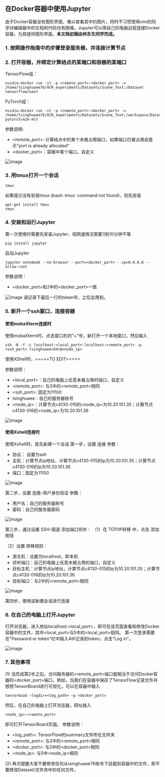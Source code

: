 ## 在Docker容器中使用Jupyter
由于Docker容器没有图形界面，难以查看其中的图片，同时不习惯使用vim的同学对编辑器中的文档和代码也有困难。Jupyter可以用自己的电脑远程连接Docker容器，为其提供图形界面。**本文档初稿由林东生同学完成。**

### 1. 按照操作指南中的步骤登录服务器，并连接计算节点

### 2. 打开容器，并绑定计算结点的某端口和容器的某端口
TensorFlow组：
```shell
nvidia-docker run -it -p <remote_port>:<docker_port> -v /home/tsinghuaee76/OCR_experiments/Datasets/Scene_Text:/Dataset tensorflow/east
```
PyTorch组：
```shell
nvidia-docker run -it -p <remote_port>:<docker_port> -v /home/tsinghuaee76/OCR_experiments/Datasets/Scene_Text:/workspace/Dataset pytorch/e2e-mlt
```
参数说明:
* <remote_port>: 计算结点中的某个未被占用端口，如果端口已被占用会提示"port is already allocated"
* <docker_port>：容器中某个端口，自定义

![image](https://github.com/RuijieJ/doc/blob/master/imgs/1.png)

### 3. 用tmux打开一个会话
```shell
tmux
```
如果提示没有安装tmux (bash: tmux: command not found)，则先安装
```shell
apt-get install tmux
tmux
```

### 4. 安装和运行Jupyter
第一次使用时需要先安装Jupyter，视网速情况需要3到10分钟不等
```shell
pip install jupyter
```
启动Jupyter
```shell
jupyter notebook --no-browser --port=<docker_port> --ip=0.0.0.0 --allow-root
```
参数说明：
* <docker_port>和2中的<docker_port>一致

![image](https://github.com/RuijieJ/doc/blob/master/imgs/2.png)
请记录下最后一行的token号，之后会用到。

### 5. 新开一个ssh窗口，连接容器

#### 使用mobaXterm连接时
使用mobaXterm时，点击窗口栏的"+"号，新打开一个本地窗口，然后输入
```shell
ssh -N -f -L localhost:<local_port>:localhost:<remote_port> -p <ssh_port> tsinghuaee<XX>@<node_ip>
```
使用XShell时，=====TO EDIT=====

参数说明：
* <local_port>：自己的电脑上任意未被占用的端口，自定义
* <remote_port>: 与2中的<remote_port>相同
* <ssh_port>: 固定为11100
* tsinghuaee<XX>：自己的服务器账号
* <node_ip>：计算节点c4130-015的<node_ip>为10.20.101.35；计算节点c4130-016的<node_ip>为10.20.101.36

![image](https://github.com/RuijieJ/doc/blob/master/imgs/3.png)

#### 使用Xshell连接时
使用Xshell时，首先新建一个会话
第一步，设置 连接 参数：
* 协议： 设置为ssh
* 主机：计算节点ip地址，计算节点c4130-015的ip为10.20.101.35；计算节点c4130-016的ip为10.20.101.36
* 端口：固定为11100

![image](https://github.com/RuijieJ/doc/blob/master/imgs/xshell1.png)

第二步，设置 连接-用户身份验证 参数：
* 用户名：自己的服务器账号
* 密码：自己的服务器密码

![image](https://github.com/RuijieJ/doc/blob/master/imgs/xshell2.png)

第三步，通过设置 SSH-隧道 添加端口侦听：
（1）在 TCP/IP转移 中，点击 添加 按钮

（2）设置 转移规则：
* 源主机：设置为localhost，即本机
* 侦听端口：自己的电脑上任意未被占用的端口，自定义
* 目标主机：计算节点ip地址，计算节点c4130-015的ip为10.20.101.35；计算节点c4130-016的ip为10.20.101.36
* 目标端口：与2中的<remote_port>相同

![image](https://github.com/RuijieJ/doc/blob/master/imgs/xshell3.png)

第四步，使用该新建会话进行连接

### 6. 在自己的电脑上打开Jupyter
打开浏览器，进入地址localhost:<local_port>，即可在该页面查看和修改Docker容器中的文件，其中<local_port>与5中的<local_port>相同。
第一次登录需要在"Password or token"栏中输入4中记录的token，点击"Log in"。

![image](https://github.com/RuijieJ/doc/blob/master/imgs/5.png)

### 7. 其他事项
(1) 当完成第2步之后，访问服务器的<remote_port>端口就相当于访问Docker容器的<docker_port>端口。例如，当我们在容器中保存了TensorFlow记录文件并想用TensorBoard进行可视化，可以在容器中输入
```shell
tensorboad –logdir=<log_path> –p <docker_port>
```
然后，在自己的电脑上打开浏览器，网址输入
```shell
<node_ip>:<remote_port>
```
即可打开TensorBoard页面。
参数说明：
* <log_path>: TensorFlow的summary文件所在文件夹
* <remote_port>: 与2中的<remote_port>相同
* <docker_port>: 与2中的<docker_port>相同
* <node_ip>: 与5中<node_ip>相同

(2) 再次提醒大家不要修改任何从tsinghuaee76账号下挂载到容器中的文件，即不要修改Dataset/文件夹中的任何文件。


